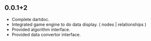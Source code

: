 ## 0.0.1+2
- Complete dartdoc.
- Integrated game engine to do data display. ( nodes | relationships )
- Provided algorithm interface.
- Provided data convertor interface.
